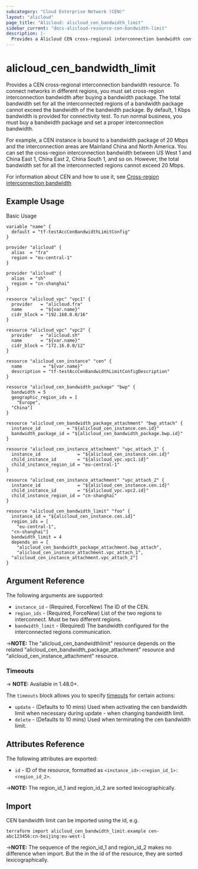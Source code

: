 ```yaml
---
subcategory: "Cloud Enterprise Network (CEN)"
layout: "alicloud"
page_title: "Alicloud: alicloud_cen_bandwidth_limit"
sidebar_current: "docs-alicloud-resource-cen-bandwidth-limit"
description: |-
  Provides a Alicloud CEN cross-regional interconnection bandwidth configuration resource.
---
```


# alicloud\_cen_bandwidth_limit

Provides a CEN cross-regional interconnection bandwidth resource. To connect networks in different regions, you must set cross-region interconnection bandwidth after buying a bandwidth package. The total bandwidth set for all the interconnected regions of a bandwidth package cannot exceed the bandwidth of the bandwidth package. By default, 1 Kbps bandwidth is provided for connectivity test. To run normal business, you must buy a bandwidth package and set a proper interconnection bandwidth.

For example, a CEN instance is bound to a bandwidth package of 20 Mbps and  the interconnection areas are Mainland China and North America. You can set the cross-region interconnection bandwidth between US West 1 and China East 1, China East 2, China South 1, and so on. However, the total bandwidth set for all the interconnected regions cannot exceed 20  Mbps.

For information about CEN and how to use it, see [Cross-region interconnection bandwidth](https://www.alibabacloud.com/help/doc-detail/65983.htm)

## Example Usage

Basic Usage

```
variable "name" {
  default = "tf-testAccCenBandwidthLimitConfig"
}

provider "alicloud" {
  alias  = "fra"
  region = "eu-central-1"
}

provider "alicloud" {
  alias  = "sh"
  region = "cn-shanghai"
}

resource "alicloud_vpc" "vpc1" {
  provider   = "alicloud.fra"
  name       = "${var.name}"
  cidr_block = "192.168.0.0/16"
}

resource "alicloud_vpc" "vpc2" {
  provider   = "alicloud.sh"
  name       = "${var.name}"
  cidr_block = "172.16.0.0/12"
}

resource "alicloud_cen_instance" "cen" {
  name        = "${var.name}"
  description = "tf-testAccCenBandwidthLimitConfigDescription"
}

resource "alicloud_cen_bandwidth_package" "bwp" {
  bandwidth = 5
  geographic_region_ids = [
    "Europe",
  "China"]
}

resource "alicloud_cen_bandwidth_package_attachment" "bwp_attach" {
  instance_id          = "${alicloud_cen_instance.cen.id}"
  bandwidth_package_id = "${alicloud_cen_bandwidth_package.bwp.id}"
}

resource "alicloud_cen_instance_attachment" "vpc_attach_1" {
  instance_id              = "${alicloud_cen_instance.cen.id}"
  child_instance_id        = "${alicloud_vpc.vpc1.id}"
  child_instance_region_id = "eu-central-1"
}

resource "alicloud_cen_instance_attachment" "vpc_attach_2" {
  instance_id              = "${alicloud_cen_instance.cen.id}"
  child_instance_id        = "${alicloud_vpc.vpc2.id}"
  child_instance_region_id = "cn-shanghai"
}

resource "alicloud_cen_bandwidth_limit" "foo" {
  instance_id = "${alicloud_cen_instance.cen.id}"
  region_ids = [
    "eu-central-1",
  "cn-shanghai"]
  bandwidth_limit = 4
  depends_on = [
    "alicloud_cen_bandwidth_package_attachment.bwp_attach",
    "alicloud_cen_instance_attachment.vpc_attach_1",
  "alicloud_cen_instance_attachment.vpc_attach_2"]
}
```
## Argument Reference

The following arguments are supported:

* `instance_id` - (Required, ForceNew) The ID of the CEN.
* `region_ids` - (Required, ForceNew) List of the two regions to interconnect. Must be two different regions.
* `bandwidth_limit` - (Required) The bandwidth configured for the interconnected regions communication.

->**NOTE:** The "alicloud_cen_bandwidthlimit" resource depends on the related "alicloud_cen_bandwidth_package_attachment" resource and "alicloud_cen_instance_attachment" resource.

### Timeouts
-> **NOTE:** Available in 1.48.0+.

The `timeouts` block allows you to specify [timeouts](https://www.terraform.io/docs/configuration-0-11/resources.html#timeouts) for certain actions:

* `update` - (Defaults to 10 mins) Used when activating the cen bandwidth limit when necessary during update - when changing bandwidth limit.
* `delete` - (Defaults to 10 mins) Used when terminating the cen bandwidth limit. 

## Attributes Reference

The following attributes are exported:

- `id` - ID of the resource, formatted as `<instance_id>:<region_id_1>:<region_id_2>`.

->**NOTE:** The region_id_1 and region_id_2 are sorted lexicographically.

## Import

CEN bandwidth limit can be imported using the id, e.g.

```
terraform import alicloud_cen_bandwidth_limit.example cen-abc123456:cn-beijing:eu-west-1
```

->**NOTE:** The sequence of the region_id_1 and region_id_2 makes no difference when import. But the in the id of the resource, they are sorted lexicographically.
